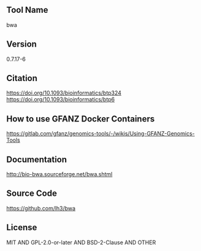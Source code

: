 ## Tool Name
bwa
## Version
0.7.17-6
## Citation
https://doi.org/10.1093/bioinformatics/btp324
https://doi.org/10.1093/bioinformatics/btp6
## How to use GFANZ Docker Containers
https://gitlab.com/gfanz/genomics-tools/-/wikis/Using-GFANZ-Genomics-Tools
## Documentation
http://bio-bwa.sourceforge.net/bwa.shtml
## Source Code
https://github.com/lh3/bwa
## License
MIT AND GPL-2.0-or-later AND BSD-2-Clause AND OTHER
